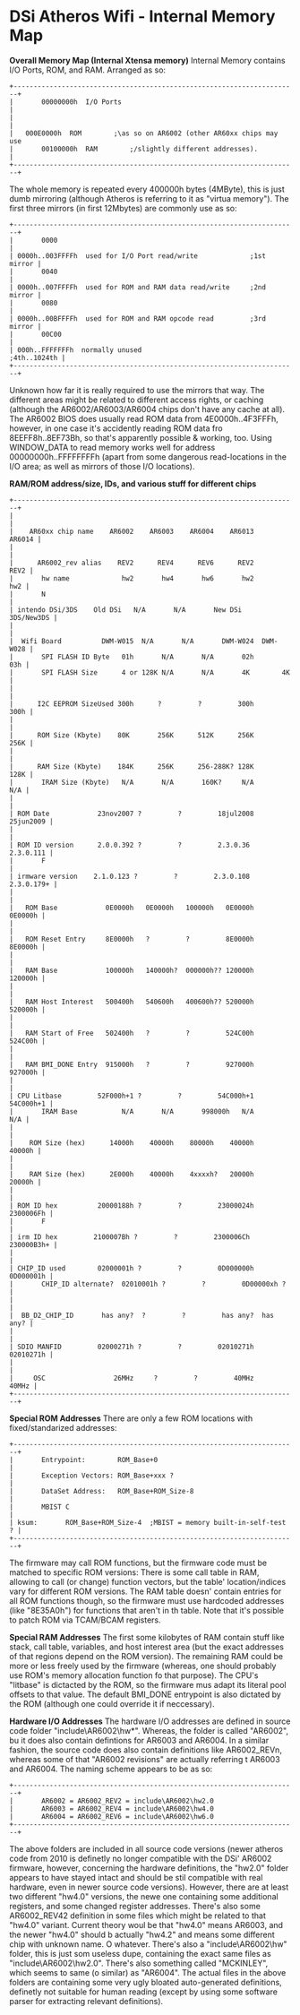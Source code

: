 # DSi Atheros Wifi - Internal Memory Map


**Overall Memory Map (Internal Xtensa memory)**
Internal Memory contains I/O Ports, ROM, and RAM. Arranged as so:

```
+-----------------------------------------------------------------------+
|       00000000h  I/O Ports                                            |
|                                                                       |
|   000E0000h  ROM        ;\as so on AR6002 (other AR60xx chips may use 
|       00100000h  RAM        ;/slightly different addresses).          |
+-----------------------------------------------------------------------+
```

The whole memory is repeated every 400000h bytes (4MByte), this is just
dumb mirroring (although Atheros is referring to it as \"virtua
memory\"). The first three mirrors (in first 12Mbytes) are commonly use
as so:

```
+-----------------------------------------------------------------------+
|       0000                                                            |
| 0000h..003FFFFh  used for I/O Port read/write             ;1st mirror |
|       0040                                                            |
| 0000h..007FFFFh  used for ROM and RAM data read/write     ;2nd mirror |
|       0080                                                            |
| 0000h..00BFFFFh  used for ROM and RAM opcode read         ;3rd mirror |
|       00C00                                                           |
| 000h..FFFFFFFh  normally unused                          ;4th..1024th |
+-----------------------------------------------------------------------+
```

Unknown how far it is really required to use the mirrors that way. The
different areas might be related to different access rights, or caching
(although the AR6002/AR6003/AR6004 chips don\'t have any cache at all).
The AR6002 BIOS does usually read ROM data from 4E0000h..4F3FFFh,
however, in one case it\'s accidently reading ROM data fro
8EEFF8h..8EF73Bh, so that\'s apparently possible & working, too.
Using WINDOW_DATA to read memory works well for address
00000000h..FFFFFFFFh (apart from some dangerous read-locations in the
I/O area; as well as mirrors of those I/O locations).

**RAM/ROM address/size, IDs, and various stuff for different chips**

```
+-----------------------------------------------------------------------+
|                                                                       |
|    AR60xx chip name    AR6002    AR6003    AR6004    AR6013    AR6014 |
|                                                                       |
|      AR6002_rev alias    REV2      REV4      REV6      REV2      REV2 |
|       hw name             hw2       hw4       hw6       hw2       hw2 |
|       N                                                               |
| intendo DSi/3DS    Old DSi   N/A       N/A       New DSi   3DS/New3DS |
|                                                                       |
|  Wifi Board          DWM-W015  N/A       N/A       DWM-W024  DWM-W028 |
|       SPI FLASH ID Byte   01h       N/A       N/A       02h       03h |
|       SPI FLASH Size      4 or 128K N/A       N/A       4K        4K  |
|                                                                       |
|      I2C EEPROM SizeUsed 300h      ?         ?         300h      300h |
|                                                                       |
|      ROM Size (Kbyte)    80K       256K      512K      256K      256K |
|                                                                       |
|      RAM Size (Kbyte)    184K      256K      256-288K? 128K      128K |
|       IRAM Size (Kbyte)   N/A       N/A       160K?     N/A       N/A |
|                                                                       |
| ROM Date            23nov2007 ?         ?         18jul2008 25jun2009 |
|                                                                       |
| ROM ID version      2.0.0.392 ?         ?         2.3.0.36  2.3.0.111 |
|       F                                                               |
| irmware version    2.1.0.123 ?         ?         2.3.0.108 2.3.0.179+ |
|                                                                       |
|   ROM Base            0E0000h   0E0000h   100000h   0E0000h   0E0000h |
|                                                                       |
|   ROM Reset Entry     8E0000h   ?         ?         8E0000h   8E0000h |
|                                                                       |
|   RAM Base            100000h   140000h?  000000h?? 120000h   120000h |
|                                                                       |
|   RAM Host Interest   500400h   540600h   400600h?? 520000h   520000h |
|                                                                       |
|   RAM Start of Free   502400h   ?         ?         524C00h   524C00h |
|                                                                       |
|   RAM BMI_DONE Entry  915000h   ?         ?         927000h   927000h |
|                                                                       |
| CPU Litbase         52F000h+1 ?         ?         54C000h+1 54C000h+1 |
|       IRAM Base           N/A       N/A       998000h   N/A       N/A |
|                                                                       |
|    ROM Size (hex)      14000h    40000h    80000h    40000h    40000h |
|                                                                       |
|    RAM Size (hex)      2E000h    40000h    4xxxxh?   20000h    20000h |
|                                                                       |
| ROM ID hex          20000188h ?         ?         23000024h 2300006Fh |
|       F                                                               |
| irm ID hex         2100007Bh ?         ?         2300006Ch 230000B3h+ |
|                                                                       |
| CHIP_ID used        02000001h ?         ?         0D000000h 0D000001h |
|       CHIP_ID alternate?  02010001h ?         ?         0D00000xh ?   |
|                                                                       |
|  BB_D2_CHIP_ID       has any?  ?         ?         has any?  has any? |
|                                                                       |
| SDIO MANFID         02000271h ?         ?         02010271h 02010271h |
|                                                                       |
|     OSC                 26MHz     ?         ?         40MHz     40MHz |
+-----------------------------------------------------------------------+
```


**Special ROM Addresses**
There are only a few ROM locations with fixed/standarized addresses:

```
+-----------------------------------------------------------------------+
|       Entrypoint:        ROM_Base+0                                   |
|       Exception Vectors: ROM_Base+xxx ?                               |
|       DataSet Address:   ROM_Base+ROM_Size-8                          |
|       MBIST C                                                         |
| ksum:       ROM_Base+ROM_Size-4  ;MBIST = memory built-in-self-test ? |
+-----------------------------------------------------------------------+
```

The firmware may call ROM functions, but the firmware code must be
matched to specific ROM versions: There is some call table in RAM,
allowing to call (or change) function vectors, but the table\'
location/indices vary for different ROM versions. The RAM table doesn\'
contain entries for all ROM functions though, so the firmware must use
hardcoded addresses (like \"8E35A0h\") for functions that aren\'t in th
table.
Note that it\'s possible to patch ROM via TCAM/BCAM registers.

**Special RAM Addresses**
The first some kilobytes of RAM contain stuff like stack, call table,
variables, and host interest area (but the exact addresses of that
regions depend on the ROM version).
The remaining RAM could be more or less freely used by the firmware
(whereas, one should probably use ROM\'s memory allocation function fo
that purpose).
The CPU\'s \"litbase\" is dictacted by the ROM, so the firmware mus
adapt its literal pool offsets to that value. The default BMI_DONE
entrypoint is also dictated by the ROM (although one could override it
if neccessary).

**Hardware I/O Addresses**
The hardware I/O addresses are defined in source code folder
\"include\\AR6002\\hw\*\". Whereas, the folder is called \"AR6002\", bu
it does also contain defintions for AR6003 and AR6004. In a similar
fashion, the source code does also contain definitions like AR6002_REVn,
whereas some of that \"AR6002 revisions\" are actually referring t
AR6003 and AR6004. The naming scheme appears to be as so:

```
+-----------------------------------------------------------------------+
|       AR6002 = AR6002_REV2 = include\AR6002\hw2.0                     
|       AR6003 = AR6002_REV4 = include\AR6002\hw4.0                     
|       AR6004 = AR6002_REV6 = include\AR6002\hw6.0                     
+-----------------------------------------------------------------------+
```

The above folders are included in all source code versions (newer
atheros code from 2010 is definetly no longer compatible with the DSi\'
AR6002 firmware, however, concerning the hardware definitions, the
\"hw2.0\" folder appears to have stayed intact and should be stil
compatible with real hardware, even in newer source code versions).
However, there are at least two different \"hw4.0\" versions, the newe
one containing some additional registers, and some changed register
addresses. There\'s also some AR6002_REV42 definition in some files
which might be related to that \"hw4.0\" variant. Current theory woul
be that \"hw4.0\" means AR6003, and the newer \"hw4.0\" should b
actually \"hw4.2\" and means some different chip with unknown name. O
whatever.
There\'s also a \"include\\AR6002\\hw\" folder, this is just som
useless dupe, containing the exact same files as
\"include\\AR6002\\hw2.0\".
There\'s also something called \"MCKINLEY\", which seems to same (o
similar) as \"AR6004\".
The actual files in the above folders are containing some very ugly
bloated auto-generated definitions, definetly not suitable for human
reading (except by using some software parser for extracting relevant
definitions).



